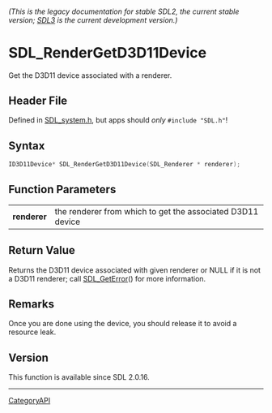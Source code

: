 ###### (This is the legacy documentation for stable SDL2, the current stable version; [SDL3](https://wiki.libsdl.org/SDL3/) is the current development version.)
# SDL_RenderGetD3D11Device

Get the D3D11 device associated with a renderer.

## Header File

Defined in [SDL_system.h](https://github.com/libsdl-org/SDL/blob/SDL2/include/SDL_system.h), but apps should _only_ `#include "SDL.h"`!

## Syntax

```c
ID3D11Device* SDL_RenderGetD3D11Device(SDL_Renderer * renderer);

```

## Function Parameters

|                  |                                                            |
| ---------------- | ---------------------------------------------------------- |
| **renderer**     | the renderer from which to get the associated D3D11 device |

## Return Value

Returns the D3D11 device associated with given renderer or NULL if it is
not a D3D11 renderer; call [SDL_GetError](SDL_GetError)() for more
information.

## Remarks

Once you are done using the device, you should release it to avoid a
resource leak.

## Version

This function is available since SDL 2.0.16.

----
[CategoryAPI](CategoryAPI)

